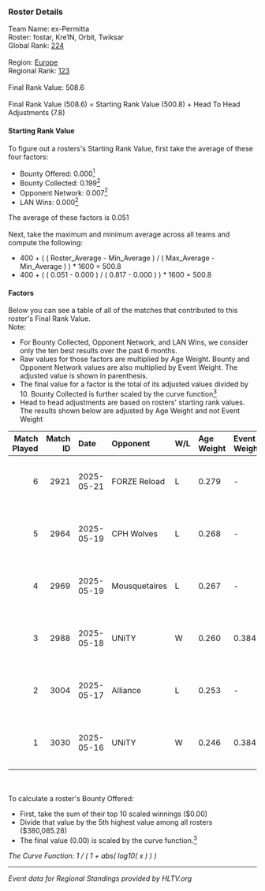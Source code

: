 ### Roster Details<br />
Team Name: ex-Permitta<br />
Roster: fostar, Kre1N, Orbit, Twiksar<br />
Global Rank: [224](../../standings_global_2025_10_06.md)<br />
<br />
Region: [Europe]( ../../standings_europe_2025_10_06.md)<br />
Regional Rank: [123]( ../../standings_europe_2025_10_06.md)<br />
<br />
Final Rank Value:  508.6<br />
<br />
Final Rank Value (508.6) = Starting Rank Value (500.8) + Head To Head Adjustments (7.8)<br />

#### Starting Rank Value<br />
To figure out a rosters's Starting Rank Value, first take the average of these four factors:<br />
- Bounty Offered: 0.000[<sup>1</sup>](#table2)
- Bounty Collected: 0.199[<sup>2</sup>](#table1)
- Opponent Network: 0.007[<sup>2</sup>](#table1)
- LAN Wins: 0.000[<sup>2</sup>](#table1)

The average of these factors is 0.051<br />
<br />
Next, take the maximum and minimum average across all teams and compute the following:<br />
- 400 + ( ( Roster_Average - Min_Average ) / ( Max_Average - Min_Average ) ) * 1600 = 500.8
- 400 + ( ( 0.051 - 0.000 ) / ( 0.817 - 0.000 ) ) * 1600 = 500.8


#### Factors<br />
Below you can see a table of all of the matches that contributed to this roster's Final Rank Value.<br />
Note:<br />

- For Bounty Collected, Opponent Network, and LAN Wins, we consider only the ten best results over the past 6 months.
- Raw values for those factors are multiplied by Age Weight. Bounty and Opponent Network values are also multiplied by Event Weight. The adjusted value is shown in parenthesis.
- The final value for a factor is the total of its adjusted values divided by 10. Bounty Collected is further scaled by the curve function[<sup>3</sup>](#curveFunction)
- Head to head adjustments are based on rosters' starting rank values. The results shown below are adjusted by Age Weight and not Event Weight
<span id="table1"></span><br />


| Match Played | Match ID | Date       | Opponent      | W/L | Age Weight | Event Weight | Bounty Collected | Opponent Network | LAN Wins  | H2H Adj. | Roster                                 |
| -: | -: | :- | :- | :- | :- | :- | :- | :- | :- | -: | :- |
|            6 |     2921 | 2025-05-21 | FORZE Reload  | L   | 0.279      | -            | -                | -                | -         |    -1.25 | fostar, Kre1N, Nosik, Orbit, Twiksar   |
|            5 |     2964 | 2025-05-19 | CPH Wolves    | L   | 0.268      | -            | -                | -                | -         |    -0.91 | fostar, Kre1N, Orbit, Tionix, Twiksar  |
|            4 |     2969 | 2025-05-19 | Mousquetaires | L   | 0.267      | -            | -                | -                | -         |    -2.29 | fostar, Kre1N, Orbit, P4TriCK, Twiksar |
|            3 |     2988 | 2025-05-18 | UNiTY         | W   | 0.260      | 0.384        | 0.005 (0.000)    | 0.353 (0.035)    | 0 (0.000) |     6.39 | fostar, Kre1N, Orbit, Tionix, Twiksar  |
|            2 |     3004 | 2025-05-17 | Alliance      | L   | 0.253      | -            | -                | -                | -         |    -0.24 | fostar, Kre1N, Orbit, Tionix, Twiksar  |
|            1 |     3030 | 2025-05-16 | UNiTY         | W   | 0.246      | 0.384        | 0.005 (0.000)    | 0.353 (0.033)    | 0 (0.000) |     6.12 | Kre1N, Orbit, P4TriCK, Tionix, Twiksar |

<br />
<span id="table2"></span><br />
To calculate a roster's Bounty Offered:<br />

- First, take the sum of their top 10 scaled winnings ($0.00)
- Divide that value by the 5th highest value among all rosters ($380,085.28)
- The final value (0.00) is scaled by the curve function.[<sup>3</sup>](#curveFunction)

<span id="curveFunction"></span>_The Curve Function: 1 / ( 1 + abs( log10( x ) ) )_<br />

---
_Event data for Regional Standings provided by HLTV.org_<br />
